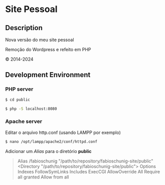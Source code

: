 # Site Pessoal

## Description
Nova versão do meu site pessoal

Remoção do Wordpress e refeito em PHP

© 2014-2024

## Development Environment

### PHP server

```bash
$ cd public
```

```bash
$ php -S localhost:8080
```

### Apache server

Editar o arquivo http.conf (usando LAMPP por exemplo)

```bash
$ nano /opt/lampp/apache2/conf/httpd.conf
```

Adicionar um _Alias_ para o diretório **public**

> Alias /fabioschunig "/path/to/repository/fabioschunig-site/public"
> <Directory "/path/to/repository/fabioschunig-site/public">
>     Options Indexes FollowSymLinks Includes ExecCGI
>     AllowOverride All
>     Require all granted
>     Allow from all
> </Directory>
